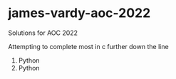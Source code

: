 # james-vardy-aoc-2022
Solutions for AOC 2022

Attempting to complete most in c further down the line

1. Python
2. Python
